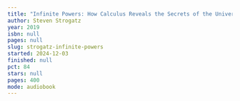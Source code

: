 ```yaml
---
title: "Infinite Powers: How Calculus Reveals the Secrets of the Universe"
author: Steven Strogatz
year: 2019
isbn: null
pages: null
slug: strogatz-infinite-powers
started: 2024-12-03
finished: null
pct: 84
stars: null
pages: 400
mode: audiobook
---
```


